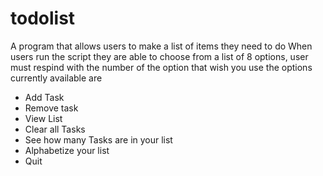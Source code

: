 # todolist
A program that allows users to make a list of items they need to do 
When users run the script they are able to choose from a list of 8 options, user must respind with the number of the option that wish you use
the options currently available are
- Add Task
- Remove task
- View List
- Clear all Tasks
- See how many Tasks are in your list
- Alphabetize your list
- Quit 




